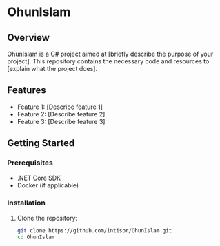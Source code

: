 # OhunIslam

## Overview
OhunIslam is a C# project aimed at [briefly describe the purpose of your project]. This repository contains the necessary code and resources to [explain what the project does].

## Features
- Feature 1: [Describe feature 1]
- Feature 2: [Describe feature 2]
- Feature 3: [Describe feature 3]

## Getting Started

### Prerequisites
- .NET Core SDK
- Docker (if applicable)

### Installation
1. Clone the repository:
   ```sh
   git clone https://github.com/intisor/OhunIslam.git
   cd OhunIslam
